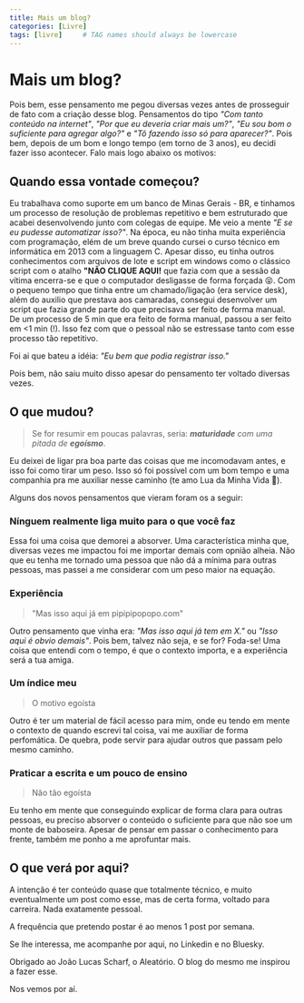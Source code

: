 ```yaml
---
title: Mais um blog?
categories: [Livre]
tags: [livre]     # TAG names should always be lowercase
---
```


# Mais um blog?

Pois bem, esse pensamento me pegou diversas vezes antes de prosseguir de fato com a criação desse blog. Pensamentos do tipo *"Com tanto conteúdo na internet"*, *"Por que eu deveria criar mais um?"*, *"Eu sou bom o suficiente para agregar algo?"* e *"Tô fazendo isso só para aparecer?"*. Pois bem, depois de um bom e longo tempo (em torno de 3 anos), eu decidi fazer isso acontecer. Falo mais logo abaixo os motivos:

## Quando essa vontade começou?

Eu trabalhava como suporte em um banco de Minas Gerais - BR, e tinhamos um processo de resolução de problemas repetitivo e bem estruturado que acabei desenvolvendo junto com colegas de equipe. Me veio a mente *"E se eu pudesse automatizar isso?"*. Na época, eu não tinha muita experiência com programação, elém de um breve quando cursei o curso técnico em informática em 2013 com a linguagem C. Apesar disso, eu tinha outros conhecimentos com arquivos de lote e script em windows como o clássico script com o atalho **"NÃO CLIQUE AQUI!** que fazia com que a sessão da vítima encerra-se e que o computador desligasse de forma forçada 😝. Com o pequeno tempo que tinha entre um chamado/ligação (era service desk), além do auxilio que prestava aos camaradas, consegui desenvolver um script que fazia grande parte do que precisava ser feito de forma manual. De um processo de 5 min que era feito de forma manual, passou a ser feito em  <1 min (!). Isso fez com que o pessoal não se estressase tanto com esse processo tão repetitivo.

Foi ai que bateu a idéia: *"Eu bem que podia registrar isso."*

Pois bem, não saiu muito disso apesar do pensamento ter voltado diversas vezes.

## O que mudou?

>Se for resumir em poucas palavras, seria:  ***maturidade** com uma pitada de **egoísmo***.

Eu deixei de ligar pra boa parte das coisas que me incomodavam antes, e isso foi como tirar um peso. Isso só foi possível com um bom tempo e uma companhia pra me auxiliar nesse caminho (te amo Lua da Minha Vida 🖤).

Alguns dos novos pensamentos que vieram foram os a seguir:

### Nínguem realmente liga muito para o que você faz

Essa foi uma coisa que demorei a absorver. Uma característica minha que, diversas vezes me impactou foi me importar demais com opnião alheia. Não que eu tenha me tornado uma pessoa que não dá a mínima para outras pessoas, mas passei a me considerar com um peso maior na equação.

### Experiência

>"Mas isso aqui já em pipipipopopo.com"

Outro pensamento que vinha era: *"Mas isso aqui já tem em X."* ou *"Isso aqui é obvio demais"*. Pois bem, talvez não seja, e se for? Foda-se! Uma coisa que entendi com o tempo, é que o contexto importa, e a experiência será a tua amiga.

### Um índice meu

> O motivo egoísta

Outro é ter um material de fácil acesso para mim, onde eu tendo em mente o contexto de quando escrevi tal coisa, vai me auxiliar de forma perfomática. De quebra, pode servir para ajudar outros que passam pelo mesmo caminho.

### Praticar a escrita e um pouco de ensino

> Não tão egoísta

Eu tenho em mente que conseguindo explicar de forma clara para outras pessoas, eu preciso absorver o conteúdo o suficiente para que não soe um monte de baboseira. Apesar de pensar em passar o conhecimento para frente, também me ponho a me aprofuntar mais.

## O que verá por aqui?

A intenção é ter conteúdo quase que totalmente técnico, e muito eventualmente um post como esse, mas de certa forma, voltado para carreira. Nada exatamente pessoal.

A frequência que pretendo postar é ao menos 1 post por semana.

Se lhe interessa, me acompanhe por aqui, no Linkedin e no Bluesky.

Obrigado ao João Lucas Scharf, o Aleatório. O blog do mesmo me inspirou a fazer esse.

Nos vemos por aí.
